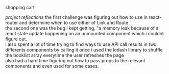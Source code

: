 shopping cart

_project reflections_
the first challenge was figuring out how to use <Link> in react-router and determine when to use either of Link and Route <br>
the second one was the bug I kept getting, "a memory leak because of a react state update happening on an unmounted component which i couldnt figure out. <br>
i also spent a lot of time trying to find ways to use API call results in two differents components by calling it once
i used the lodash library to shuffle the booklist array everytime the user refreshes the page <br>
also had a hard time figuring out how to pass props to the relevant components and even used <Link> for some cases.

